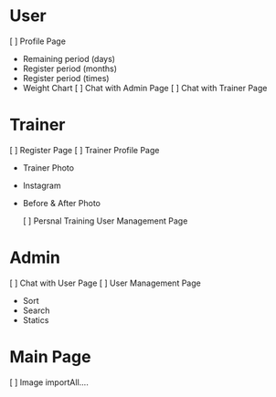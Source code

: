 # User

[ ] Profile Page

- Remaining period (days)
- Register period (months)
- Register period (times)
- Weight Chart
  [ ] Chat with Admin Page
  [ ] Chat with Trainer Page

# Trainer

[ ] Register Page
[ ] Trainer Profile Page

- Trainer Photo
- Instagram
- Before & After Photo

  [ ] Persnal Training User Management Page

# Admin

[ ] Chat with User Page
[ ] User Management Page

- Sort
- Search
- Statics

# Main Page

[ ] Image importAll....

